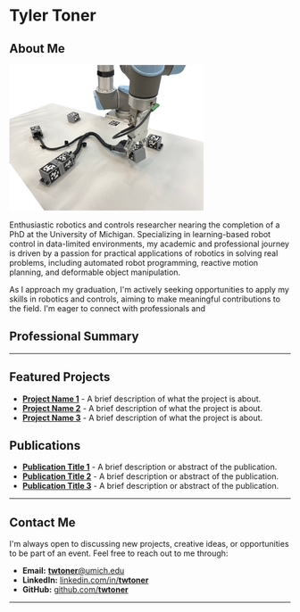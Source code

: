 # Tyler Toner


## About Me

![headshot](figures/icra2024/Picture1.png)

Enthusiastic robotics and controls researcher nearing the completion of a PhD at the University of Michigan. Specializing in learning-based robot control in data-limited environments, my academic and professional journey is driven by a passion for practical applications of robotics in solving real problems, including automated robot programming, reactive motion planning, and deformable object manipulation. 


As I approach my graduation, I'm actively seeking opportunities to apply my skills in robotics and controls, aiming to make meaningful contributions to the field. I'm eager to connect with professionals and 


<!-- <div style="display: flex;">
<div style="margin-right: 20px;">

![headshot](figures/icra2024/Picture1.png)

</div>
<div> -->

## Professional Summary

---

## Featured Projects

- **[Project Name 1](link-to-project-1)** - A brief description of what the project is about.
- **[Project Name 2](link-to-project-2)** - A brief description of what the project is about.
- **[Project Name 3](link-to-project-3)** - A brief description of what the project is about.

## Publications

- **[Publication Title 1](link-to-publication-1)** - A brief description or abstract of the publication.
- **[Publication Title 2](link-to-publication-2)** - A brief description or abstract of the publication.
- **[Publication Title 3](link-to-publication-3)** - A brief description or abstract of the publication.

---

## Contact Me

I'm always open to discussing new projects, creative ideas, or opportunities to be part of an event. Feel free to reach out to me through:

- **Email:** [**twtoner**@umich.edu](mailto:twtoner@umich.com)
- **LinkedIn:** [linkedin.com/in/**twtoner**](https://www.linkedin.com/in/twtoner/)
- **GitHub:** [github.com/**twtoner**](https://github.com/twtoner)

---

